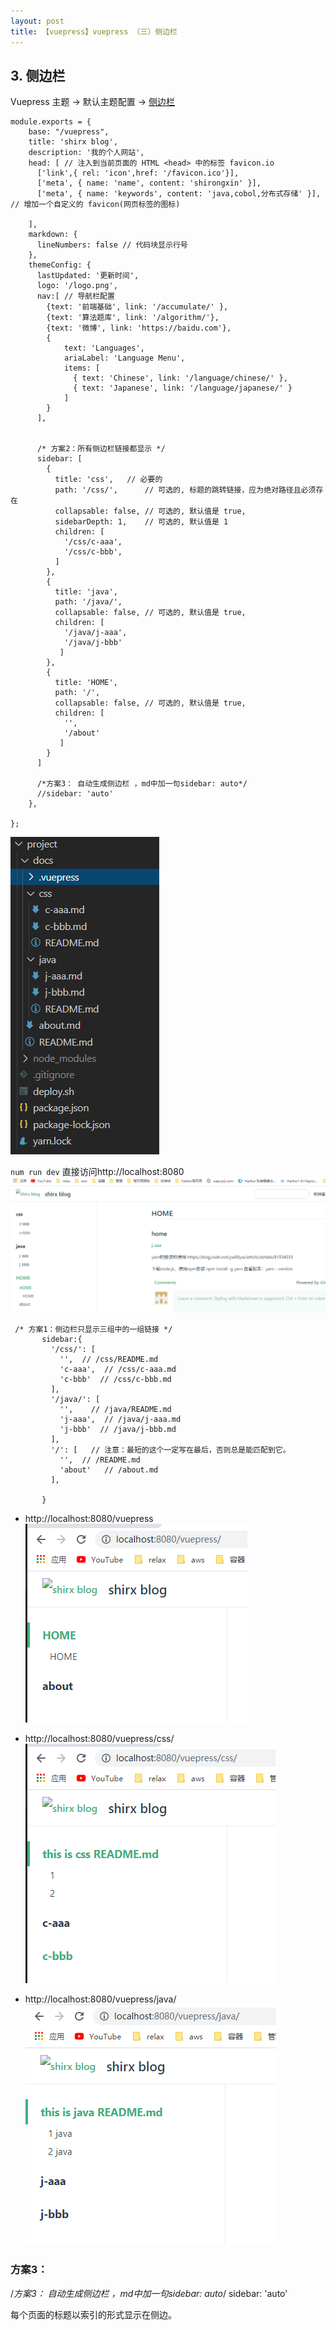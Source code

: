 ```yaml
---
layout: post
title: 【vuepress】vuepress （三）侧边栏
---
```


## 3. 侧边栏

Vuepress 主题 → 默认主题配置 → [侧边栏](https://vuepress.vuejs.org/zh/theme/default-theme-config.html#%E4%BE%A7%E8%BE%B9%E6%A0%8F)

```
module.exports = {
    base: "/vuepress",
    title: 'shirx blog',
    description: '我的个人网站',
    head: [ // 注入到当前页面的 HTML <head> 中的标签 favicon.io
      ['link',{ rel: 'icon',href: '/favicon.ico'}],
      ['meta', { name: 'name', content: 'shirongxin' }],
      ['meta', { name: 'keywords', content: 'java,cobol,分布式存储' }], // 增加一个自定义的 favicon(网页标签的图标)

    ],
    markdown: {
      lineNumbers: false // 代码块显示行号
    },
    themeConfig: {
      lastUpdated: '更新时间',
      logo: '/logo.png',
      nav:[ // 导航栏配置
        {text: '前端基础', link: '/accumulate/' },
        {text: '算法题库', link: '/algorithm/'},
        {text: '微博', link: 'https://baidu.com'},
        {
            text: 'Languages',
            ariaLabel: 'Language Menu',
            items: [
              { text: 'Chinese', link: '/language/chinese/' },
              { text: 'Japanese', link: '/language/japanese/' }
            ]
        }      
      ],
     

      /* 方案2：所有侧边栏链接都显示 */
      sidebar: [
        {
          title: 'css',   // 必要的
          path: '/css/',      // 可选的, 标题的跳转链接，应为绝对路径且必须存在
          collapsable: false, // 可选的, 默认值是 true,
          sidebarDepth: 1,    // 可选的, 默认值是 1
          children: [
            '/css/c-aaa',
            '/css/c-bbb',
          ]
        },
        {
          title: 'java',
          path: '/java/',
          collapsable: false, // 可选的, 默认值是 true,
          children: [ 
            '/java/j-aaa',
            '/java/j-bbb'
           ]
        },
        {
          title: 'HOME',
          path: '/',
          collapsable: false, // 可选的, 默认值是 true,
          children: [ 
            '',
            '/about'
           ]
        }
      ]
  
      /*方案3： 自动生成侧边栏 ，md中加一句sidebar: auto*/
      //sidebar: 'auto'
    },
  
};
```

![](/images/2020-07-22-18-11-27.png)


`num run dev` 直接访问http://localhost:8080
![](/images/2020-07-22-18-14-05.png)

```
 /* 方案1：侧边栏只显示三组中的一组链接 */
       sidebar:{
         '/css/': [ 
           '',  // /css/README.md
           'c-aaa',  // /css/c-aaa.md 
           'c-bbb'  // /css/c-bbb.md
         ],
         '/java/': [ 
           '',    // /java/README.md
           'j-aaa',  // /java/j-aaa.md
           'j-bbb'  // /java/j-bbb.md
         ],
         '/': [   // 注意：最短的这个一定写在最后，否则总是能匹配到它。
           '',  // /README.md
           'about'   // /about.md
         ],
      
       }
```
- http://localhost:8080/vuepress
![](/images/2020-07-22-18-18-49.png)

- http://localhost:8080/vuepress/css/
![](/images/2020-07-22-18-18-09.png)

- http://localhost:8080/vuepress/java/
![](/images/2020-07-22-18-17-55.png)


### 方案3： 
 /*方案3： 自动生成侧边栏 ，md中加一句sidebar: auto*/
    sidebar: 'auto'

每个页面的标题以索引的形式显示在侧边。